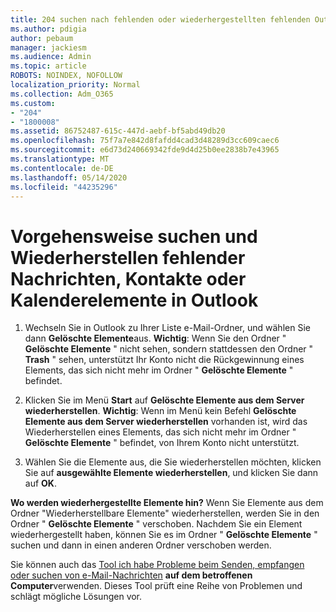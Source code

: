 ```yaml
---
title: 204 suchen nach fehlenden oder wiederhergestellten fehlenden Outlook-Nachrichten, Kalendern oder Kontakten
ms.author: pdigia
author: pebaum
manager: jackiesm
ms.audience: Admin
ms.topic: article
ROBOTS: NOINDEX, NOFOLLOW
localization_priority: Normal
ms.collection: Adm_O365
ms.custom:
- "204"
- "1800008"
ms.assetid: 86752487-615c-447d-aebf-bf5abd49db20
ms.openlocfilehash: 75f7a7e842d8fafdd4cad3d48289d3cc609caec6
ms.sourcegitcommit: e6d73d240669342fde9d4d25b0ee2838b7e43965
ms.translationtype: MT
ms.contentlocale: de-DE
ms.lasthandoff: 05/14/2020
ms.locfileid: "44235296"
---
```

# <a name="how-to-find-and-recover-missing-messages-contacts-or-calendar-items-in-outlook"></a>Vorgehensweise suchen und Wiederherstellen fehlender Nachrichten, Kontakte oder Kalenderelemente in Outlook

1. Wechseln Sie in Outlook zu Ihrer Liste e-Mail-Ordner, und wählen Sie dann **Gelöschte Elemente**aus. **Wichtig**: Wenn Sie den Ordner " **Gelöschte Elemente** " nicht sehen, sondern stattdessen den Ordner " **Trash** " sehen, unterstützt Ihr Konto nicht die Rückgewinnung eines Elements, das sich nicht mehr im Ordner " **Gelöschte Elemente** " befindet.

2. Klicken Sie im Menü **Start** auf **Gelöschte Elemente aus dem Server wiederherstellen**. **Wichtig**: Wenn im Menü kein Befehl **Gelöschte Elemente aus dem Server wiederherstellen** vorhanden ist, wird das Wiederherstellen eines Elements, das sich nicht mehr im Ordner " **Gelöschte Elemente** " befindet, von Ihrem Konto nicht unterstützt.

3. Wählen Sie die Elemente aus, die Sie wiederherstellen möchten, klicken Sie auf **ausgewählte Elemente wiederherstellen**, und klicken Sie dann auf **OK**.

**Wo werden wiederhergestellte Elemente hin?** Wenn Sie Elemente aus dem Ordner "Wiederherstellbare Elemente" wiederherstellen, werden Sie in den Ordner " **Gelöschte Elemente** " verschoben. Nachdem Sie ein Element wiederhergestellt haben, können Sie es im Ordner " **Gelöschte Elemente** " suchen und dann in einen anderen Ordner verschoben werden.

Sie können auch das [Tool ich habe Probleme beim Senden, empfangen oder suchen von e-Mail-Nachrichten](https://aka.ms/SaRA-OutlookSendReceive) **auf dem betroffenen Computer**verwenden. Dieses Tool prüft eine Reihe von Problemen und schlägt mögliche Lösungen vor.

